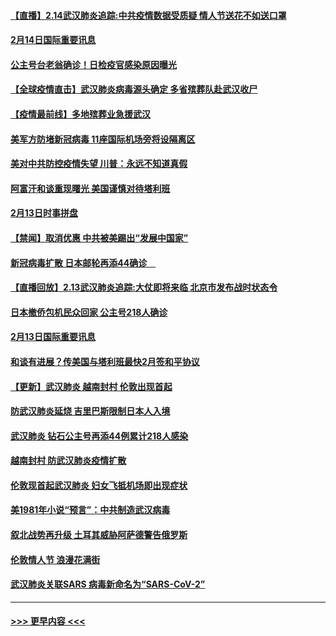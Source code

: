 #### [【直播】2.14武汉肺炎追踪:中共疫情数据受质疑 情人节送花不如送口罩](../pages/prog202/a102777141.md?t=02142202) 
#### [2月14日国际重要讯息](../pages/prog202/a102777073.md?t=02142202) 
#### [公主号台老翁确诊！日检疫官感染原因曝光](../pages/prog202/a102777075.md?t=02142202) 
#### [【全球疫情直击】武汉肺炎病毒源头确定 多省殡葬队赴武汉收尸](../pages/prog202/a102777026.md?t=02142202) 
#### [【疫情最前线】多地殡葬业急援武汉](../pages/prog202/a102776986.md?t=02142202) 
#### [美军方防堵新冠病毒 11座国际机场旁将设隔离区](../pages/prog202/a102776870.md?t=02142202) 
#### [美对中共防控疫情失望 川普：永远不知道真假](../pages/prog202/a102776836.md?t=02142202) 
#### [阿富汗和谈重现曙光 美国谨慎对待塔利班](../pages/prog202/a102776748.md?t=02142202) 
#### [2月13日时事拼盘](../pages/prog202/a102776689.md?t=02142202) 
#### [【禁闻】取消优惠 中共被美踢出“发展中国家”](../pages/prog202/a102776670.md?t=02142202) 
#### [新冠病毒扩散 日本邮轮再添44确诊　](../pages/prog202/a102776518.md?t=02142202) 
#### [【直播回放】2.13武汉肺炎追踪:大仗即将来临 北京市发布战时状态令](../pages/prog202/a102776399.md?t=02142202) 
#### [日本撤侨包机民众回家 公主号218人确诊](../pages/prog202/a102776346.md?t=02142202) 
#### [2月13日国际重要讯息](../pages/prog202/a102776339.md?t=02142202) 
#### [和谈有进展？传美国与塔利班最快2月签和平协议](../pages/prog202/a102776291.md?t=02142202) 
#### [【更新】武汉肺炎 越南封村 伦敦出现首起](../pages/prog202/a102770740.md?t=02142202) 
#### [防武汉肺炎延烧 吉里巴斯限制日本人入境](../pages/prog202/a102776276.md?t=02142202) 
#### [武汉肺炎 钻石公主号再添44例累计218人感染](../pages/prog202/a102776089.md?t=02142202) 
#### [越南封村 防武汉肺炎疫情扩散](../pages/prog202/a102776214.md?t=02142202) 
#### [伦敦现首起武汉肺炎 妇女飞抵机场即出现症状](../pages/prog202/a102776031.md?t=02142202) 
#### [美1981年小说“预言”：中共制造武汉病毒](../pages/prog202/a102775980.md?t=02142202) 
#### [叙北战势再升级 土耳其威胁阿萨德警告俄罗斯](../pages/prog202/a102775904.md?t=02142202) 
#### [伦敦情人节 浪漫花满街](../pages/prog202/a102775786.md?t=02142202) 
#### [武汉肺炎关联SARS 病毒新命名为“SARS-CoV-2”](../pages/prog202/a102775719.md?t=02142202) 

----
#### [ >>> 更早内容 <<< ](../indexes/prog202-earlier.md)
